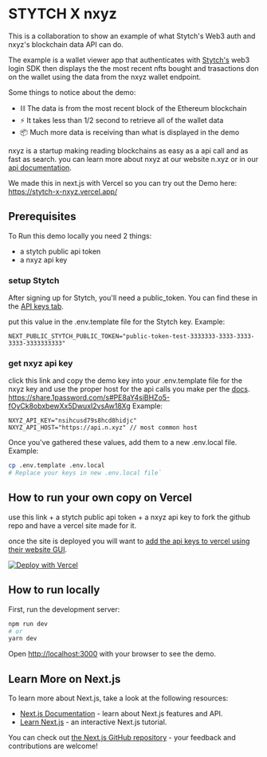# STYTCH X nxyz

This is a collaboration to show an example of what Stytch's Web3 auth and nxyz's blockchain data API can do.

The example is a wallet viewer app that authenticates with [Stytch's](https://stytch.com/docs/sdks/javascript-sdk#crypto-wallets_ui-components) web3 login SDK then displays the the most recent nfts bought and trasactions don on the wallet using the data from the nxyz wallet endpoint.

Some things to notice about the demo:
- ⛓ The data is from the most recent block of the Ethereum blockchain
- ⚡️ It takes less than 1/2 second to retrieve all of the wallet data
- 📦 Much more data is receiving than what is displayed in the demo

nxyz is a startup making reading blockchains as easy as a api call and as fast as search.
you can learn more about nxyz at our website n.xyz or in our [api documentation](https://docs.n.xyz/).

We made this in next.js with Vercel so you can try out the Demo here:
https://stytch-x-nxyz.vercel.app/

## Prerequisites 

To Run this demo locally you need 2 things:
- a stytch public api token
- a nxyz api key

### setup Stytch
After signing up for Stytch, you'll need a public_token. You can find these in the [API keys tab](https://stytch.com/dashboard/api-keys).

put this value in the .env.template file for the Stytch key. Example:
```
NEXT_PUBLIC_STYTCH_PUBLIC_TOKEN="public-token-test-3333333-3333-3333-3333-3333333333"
```

### get nxyz api key
click this link and copy the demo key into your .env.template file for the nxyz key and
use the proper host for the api calls you make per the [docs](https://docs.n.xyz/).
https://share.1password.com/s#PE8aY4siBHZo5-fOyCk8obxbewXx5DwuxI2vsAw18Xg
Example:
```
NXYZ_API_KEY="nsihcusd79s8hcd8hidjc"
NXYZ_API_HOST="https://api.n.xyz" // most common host
```

Once you've gathered these values, add them to a new .env.local file. Example:
```bash
cp .env.template .env.local
# Replace your keys in new .env.local file`
```

## How to run your own copy on Vercel
use this link + a stytch public api token + a nxyz api key 
to fork the github repo and have a vercel site made for it.

once the site is deployed you will want to [add the api keys to vercel using their website GUI](https://vercel.com/docs/concepts/projects/environment-variables#development-environment-variables).

[![Deploy with Vercel](https://vercel.com/button)](https://vercel.com/new/clone?repository-url=https%3A%2F%2Fgithub.com%2Fneevaco%2Fstytch-X-nxyz)

## How to run locally

First, run the development server:

```bash
npm run dev
# or
yarn dev
```

Open [http://localhost:3000](http://localhost:3000) with your browser to see the demo.


## Learn More on Next.js

To learn more about Next.js, take a look at the following resources:

- [Next.js Documentation](https://nextjs.org/docs) - learn about Next.js features and API.
- [Learn Next.js](https://nextjs.org/learn) - an interactive Next.js tutorial.

You can check out [the Next.js GitHub repository](https://github.com/vercel/next.js/) - your feedback and contributions are welcome!
